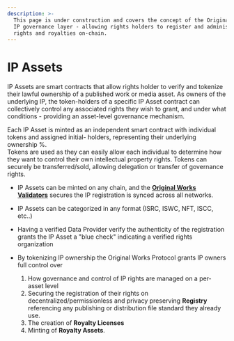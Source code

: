 ```yaml
---
description: >-
  This page is under construction and covers the concept of the Original Works
  IP governance layer - allowing rights holders to register and administer their
  rights and royalties on-chain.
---
```


# IP Assets

IP Assets are smart contracts that allow rights holder to verify and tokenize their lawful ownership of a published work or media asset. As owners of the underlying IP, the token-holders of a specific IP Asset contract can collectively control any associated rights they wish to grant, and under what conditions - providing an asset-level governance mechanism.

Each IP Asset is minted as an independent smart contract with individual tokens and assigned initial- holders, representing their underlying ownership %. \
Tokens are used as they can easily allow each individual to determine how they want to control their own intellectual property rights. Tokens can securely be transferred/sold, allowing delegation or transfer of governance rights.

* IP Assets can be minted on any chain, and the [**Original Works Validators**](original-works-validators.md) secures the IP registration is synced across all networks.
* IP Assets can be categorized in any format (ISRC, ISWC, NFT, ISCC, etc..)
* Having a verified Data Provider verify the authenticity of the registration grants the IP Asset a "blue check" indicating a verified rights organization&#x20;
*   By tokenizing IP ownership the Original Works Protocol grants IP owners full control over

    1. How governance and control of IP rights are managed on a per-asset level
    2. Securing the registration of their rights on decentralized/permissionless and privacy preserving **Registry** referencing any publishing or distribution file standard they already use.
    3. The creation of **Royalty Licenses**&#x20;
    4. Minting of **Royalty Assets**.





